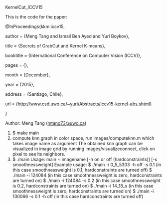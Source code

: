 KernelCut_ICCV15

This is the code for the paper:

@InProceedings{kkm:iccv15,

  author = {Meng Tang and Ismail Ben Ayed and Yuri Boykov},

  title = {Secrets of GrabCut and Kernel K-means},

  booktitle = {International Conference on Computer Vision (ICCV)},

  pages = {},

  month = {December},

  year = {2015},

  address = {Santiago, Chile},

  url = {http://www.csd.uwo.ca/~yuri/Abstracts/iccv15-kernel-abs.shtml}

}

Author: Meng Tang (mtang73@uwo.ca)

1. $ make main
2. compute knn graph in color space, run images/computeknn.m which takes image name as argument
   The obtained knn graph can be visualized in image grid by running images/visualizeconnect, click on pixel to see its neighbors.
3. $ ./main
   Usage: main -i imagename [-h on or off (hardconstraints)] [-s smoothnessweight]
   Example usage:
   $ ./main -i 0_5_5303 -h off -s 0.1 (in this case smoothnessweight is 0.1, hardconstraints are turned off)
   $ ./main -i 124084 (in this case smoothnessweight is zero, hardconstraints are turned on)
   $ ./main -i 124084 -s 0.2 (in this case smoothnessweight is 0.2, hardconstraints are turned on)
   $ ./main -i 14_18_s (in this case smoothnessweight is zero, hardconstraints are turned on)
   $ ./main -i 130066 -s 0.1 -h off (in this case hardconstraints are turned off)

   
